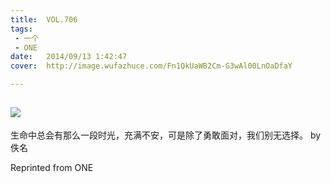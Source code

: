 ```yaml
---
title:	VOL.706
tags:
 - 一个
 - ONE
date:	2014/09/13 1:42:47
cover:	http://image.wufazhuce.com/Fn1QkUaWB2Cm-G3wAl00LnOaDfaY

---
```

![](http://image.wufazhuce.com/Fn1QkUaWB2Cm-G3wAl00LnOaDfaY)
---

生命中总会有那么一段时光，充满不安，可是除了勇敢面对，我们别无选择。 by 佚名
 
Reprinted from ONE
